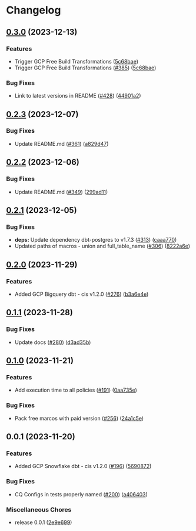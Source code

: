 # Changelog

## [0.3.0](https://github.com/cloudquery/policies-premium/compare/transformation-gcp-compliance-premium-v0.2.3...transformation-gcp-compliance-premium-v0.3.0) (2023-12-13)


### Features

* Trigger GCP Free Build Transformations ([5c68bae](https://github.com/cloudquery/policies-premium/commit/5c68bae0f30e4e57db5774300488d4b6ddd42c3b))
* Trigger GCP Free Build Transformations ([#385](https://github.com/cloudquery/policies-premium/issues/385)) ([5c68bae](https://github.com/cloudquery/policies-premium/commit/5c68bae0f30e4e57db5774300488d4b6ddd42c3b))


### Bug Fixes

* Link to latest versions in README ([#428](https://github.com/cloudquery/policies-premium/issues/428)) ([44901a2](https://github.com/cloudquery/policies-premium/commit/44901a2be3ada54606fc928010ae9a15aaff7173))

## [0.2.3](https://github.com/cloudquery/policies-premium/compare/transformation-gcp-compliance-premium-v0.2.2...transformation-gcp-compliance-premium-v0.2.3) (2023-12-07)


### Bug Fixes

* Update README.md ([#361](https://github.com/cloudquery/policies-premium/issues/361)) ([a829d47](https://github.com/cloudquery/policies-premium/commit/a829d47a089b0ae3a7e4671311f86dcce60fe44c))

## [0.2.2](https://github.com/cloudquery/policies-premium/compare/transformation-gcp-compliance-premium-v0.2.1...transformation-gcp-compliance-premium-v0.2.2) (2023-12-06)


### Bug Fixes

* Update README.md ([#349](https://github.com/cloudquery/policies-premium/issues/349)) ([299ad11](https://github.com/cloudquery/policies-premium/commit/299ad1122c23ceb9f9437c65efcf59846ff72470))

## [0.2.1](https://github.com/cloudquery/policies-premium/compare/transformation-gcp-compliance-premium-v0.2.0...transformation-gcp-compliance-premium-v0.2.1) (2023-12-05)


### Bug Fixes

* **deps:** Update dependency dbt-postgres to v1.7.3 ([#313](https://github.com/cloudquery/policies-premium/issues/313)) ([caaa770](https://github.com/cloudquery/policies-premium/commit/caaa770ed3ea2b4285a2d4af851bb05f1449e9b0))
* Updated paths of macros - union and full_table_name ([#306](https://github.com/cloudquery/policies-premium/issues/306)) ([8222a6e](https://github.com/cloudquery/policies-premium/commit/8222a6ed40a50a701e55a4a35d4187f116c4d24a))

## [0.2.0](https://github.com/cloudquery/policies-premium/compare/transformation-gcp-compliance-premium-v0.1.1...transformation-gcp-compliance-premium-v0.2.0) (2023-11-29)


### Features

* Added GCP Bigquery dbt - cis v1.2.0 ([#276](https://github.com/cloudquery/policies-premium/issues/276)) ([b3a6e4e](https://github.com/cloudquery/policies-premium/commit/b3a6e4ed2ee147523785211a1e6f797b51727b88))

## [0.1.1](https://github.com/cloudquery/policies-premium/compare/transformation-gcp-compliance-premium-v0.1.0...transformation-gcp-compliance-premium-v0.1.1) (2023-11-28)


### Bug Fixes

* Update docs ([#280](https://github.com/cloudquery/policies-premium/issues/280)) ([d3ad35b](https://github.com/cloudquery/policies-premium/commit/d3ad35bc6ac54875e124632194e38b04e490bec9))

## [0.1.0](https://github.com/cloudquery/policies-premium/compare/transformation-gcp-compliance-premium-v0.0.1...transformation-gcp-compliance-premium-v0.1.0) (2023-11-21)


### Features

* Add execution time to all policies ([#191](https://github.com/cloudquery/policies-premium/issues/191)) ([0aa735e](https://github.com/cloudquery/policies-premium/commit/0aa735ee397a1f290a1226df378e25d4050289f9))


### Bug Fixes

* Pack free marcos with paid version ([#256](https://github.com/cloudquery/policies-premium/issues/256)) ([24a1c5e](https://github.com/cloudquery/policies-premium/commit/24a1c5e95841ec9120b08016d7c5cceb27363866))

## 0.0.1 (2023-11-20)


### Features

* Added GCP Snowflake dbt - cis v1.2.0 ([#196](https://github.com/cloudquery/policies-premium/issues/196)) ([5690872](https://github.com/cloudquery/policies-premium/commit/569087228a4e55d9593d0cbeb58338833f20bc42))


### Bug Fixes

* CQ Configs in tests properly named ([#200](https://github.com/cloudquery/policies-premium/issues/200)) ([a406403](https://github.com/cloudquery/policies-premium/commit/a406403f61edb945afed9d589e93ffb56b22b8b8))


### Miscellaneous Chores

* release 0.0.1 ([2e9e699](https://github.com/cloudquery/policies-premium/commit/2e9e6995991e12f4e6df7b73e6f7d662b0f56430))
